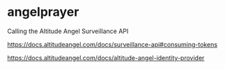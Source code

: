 # angelprayer
Calling the Altitude Angel Surveillance API

https://docs.altitudeangel.com/docs/surveillance-api#consuming-tokens

https://docs.altitudeangel.com/docs/altitude-angel-identity-provider

